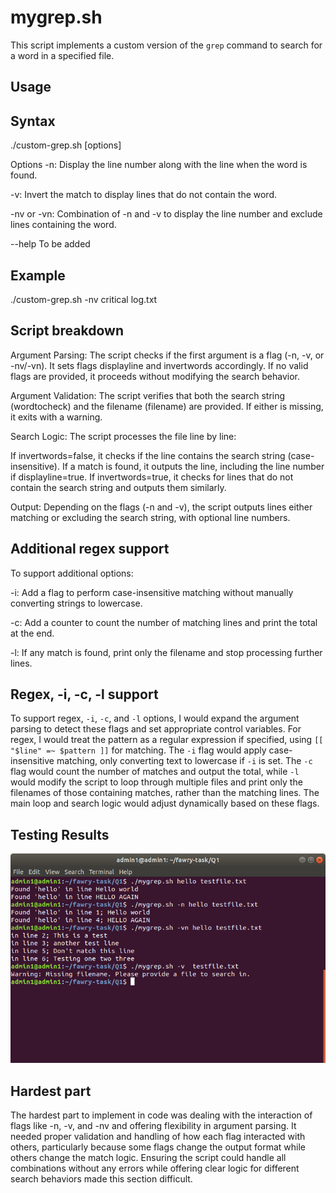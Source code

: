 # mygrep.sh

This script implements a custom version of the `grep` command to search for a word in a specified file. 


## Usage

## Syntax

./custom-grep.sh [options] <word-to-check> <filename>


Options
-n: Display the line number along with the line when the word is found.

-v: Invert the match to display lines that do not contain the word.

-nv or -vn: Combination of -n and -v to display the line number and exclude lines containing the word.

--help To be added 

## Example
./custom-grep.sh -nv critical log.txt

## Script breakdown

Argument Parsing:
The script checks if the first argument is a flag (-n, -v, or -nv/-vn). It sets flags displayline and invertwords accordingly.
If no valid flags are provided, it proceeds without modifying the search behavior.

Argument Validation:
The script verifies that both the search string (wordtocheck) and the filename (filename) are provided. If either is missing, it exits with a warning.

Search Logic:
The script processes the file line by line:

If invertwords=false, it checks if the line contains the search string (case-insensitive). If a match is found, it outputs the line, including the line number if displayline=true.
If invertwords=true, it checks for lines that do not contain the search string and outputs them similarly.

Output:
Depending on the flags (-n and -v), the script outputs lines either matching or excluding the search string, with optional line numbers.

## Additional regex support

To support additional options:

-i: Add a flag to perform case-insensitive matching without manually converting strings to lowercase.

-c: Add a counter to count the number of matching lines and print the total at the end.

-l: If any match is found, print only the filename and stop processing further lines.

## Regex, -i, -c, -l support

To support regex, `-i`, `-c`, and `-l` options, I would expand the argument parsing to detect these flags and set appropriate control variables. For regex, I would treat the pattern as a regular expression if specified, using `[[ "$line" =~ $pattern ]]` for matching. The `-i` flag would apply case-insensitive matching, only converting text to lowercase if `-i` is set. The `-c` flag would count the number of matches and output the total, while `-l` would modify the script to loop through multiple files and print only the filenames of those containing matches, rather than the matching lines. The main loop and search logic would adjust dynamically based on these flags.

## Testing Results

![Testing Results](mygrep.png)

## Hardest part
The hardest part to implement in code was dealing with the interaction of flags like -n, -v, and -nv and offering flexibility in argument parsing. It needed proper validation and handling of how each flag interacted with others, particularly because some flags change the output format while others change the match logic. Ensuring the script could handle all combinations without any errors while offering clear logic for different search behaviors made this section difficult.